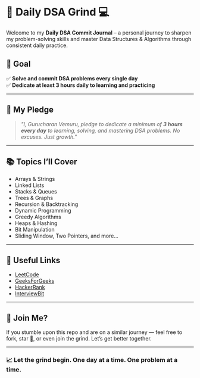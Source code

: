 # 🧠 Daily DSA Grind 💻

Welcome to my **Daily DSA Commit Journal** – a personal journey to sharpen my problem-solving skills and master Data Structures & Algorithms through consistent daily practice.

## 📅 Goal

✅ **Solve and commit DSA problems every single day**  
✅ **Dedicate at least 3 hours daily to learning and practicing** 

---

## 💪 My Pledge

> _"I, Gurucharan Vemuru, pledge to dedicate a minimum of **3 hours every day** to learning, solving, and mastering DSA problems. No excuses. Just growth."_  

---

## 📚 Topics I’ll Cover

- Arrays & Strings
- Linked Lists
- Stacks & Queues
- Trees & Graphs
- Recursion & Backtracking
- Dynamic Programming
- Greedy Algorithms
- Heaps & Hashing
- Bit Manipulation
- Sliding Window, Two Pointers, and more...

---

## 🔗 Useful Links

- [LeetCode](https://leetcode.com/)
- [GeeksForGeeks](https://www.geeksforgeeks.org/)
- [HackerRank](https://www.hackerrank.com/)
- [InterviewBit](https://www.interviewbit.com/)

---

## 🙌 Join Me?

If you stumble upon this repo and are on a similar journey — feel free to fork, star 🌟, or even join the grind. Let’s get better together.

---

### 📈 Let the grind begin. One day at a time. One problem at a time.


